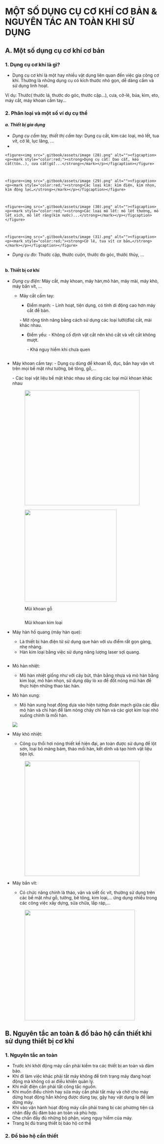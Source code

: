 # MỘT SỐ DỤNG CỤ CƠ KHÍ CƠ BẢN & NGUYÊN TÁC AN TOÀN KHI SỬ DỤNG

## A. Một số dụng cụ cơ khí cơ bản

### 1. Dụng cụ cơ khí là gì?

* Dụng cụ cơ khí là một hay nhiều vật dụng liên quan đến việc gia công cơ khí. Thường là những dụng cụ có kích thước nhỏ gọn, dễ dàng cầm và sử dụng linh hoạt.

Ví dụ: Thước( thước lá, thước do góc, thước cặp…), cưa, cờ-lê, búa, kìm, eto, máy cắt, máy khoan   cầm tay…

### 2. Phân loại và một số ví dụ cụ thể

#### _a. Thiết bị gia dụng_

* _Dụng cụ cầm tay, thiết thị cầm tay:_ Dụng cụ cắt, kìm các loại, mỏ lết, tua vít, cờ lê, lục lăng, ...
*

    <figure><img src=".gitbook/assets/image (28).png" alt=""><figcaption><p><mark style="color:red;"><strong>Dụng cụ cắt: Dao cắt, kéo cắt(tôn..), cưa cắt(gỗ)...</strong></mark></p></figcaption></figure>



    <figure><img src=".gitbook/assets/image (29).png" alt=""><figcaption><p><mark style="color:red;"><strong>Các loại kìm: kìm điện, kìm nhọn, kìm động lực…</strong></mark></p></figcaption></figure>



    <figure><img src=".gitbook/assets/image (30).png" alt=""><figcaption><p><mark style="color:red;"><strong>Các loại mỏ lết: mỏ lết thường, mỏ lết xích, mỏ lết răng(kìm nước)...</strong></mark></p></figcaption></figure>



    <figure><img src=".gitbook/assets/image (31).png" alt=""><figcaption><p><mark style="color:red;"><strong>Cờ lê, tua vít cơ bản…</strong></mark></p></figcaption></figure>
* _Dụng cụ đo:_ Thước cặp, thước cuộn, thước đo góc, thước thủy, …

<figure><img src=".gitbook/assets/image (32).png" alt=""><figcaption></figcaption></figure>



#### b. Thiết bị cơ khí

* _Dụng cụ điện:_ Máy cắt, máy khoan, máy hàn,mỏ hàn, máy mài, máy khò, máy bắn vít, …
  *   Máy cắt cầm tay:&#x20;

      * Điểm mạnh: - Linh hoạt, tiện dụng, có tính di động cao hơn máy cắt để bàn.

      &#x20;                          \- Mở rộng tính năng bằng cách sử dụng các loại lưỡi(đĩa) cắt, mài khác nhau.

      *   Điểm yếu: - Không cố định vật cắt nên khó cắt và vết cắt không mượt.&#x20;

          &#x20;                 \- Khá nguy hiểm khi chưa quen

          <figure><img src="https://lh3.googleusercontent.com/ecyfq6K5F3Lgsr6bk4FwGcIhPQP5WExnrbFwrHAmKIzb7SCHlqQpj37c5SQY_ATwPaY8VI3qQHqSKHvIzV7jcI2rpVDj_M4gRKOZQ7hhtqXmuJaBFYcTVyY9-slgOc9h2sCLi0i8dmP0dgf82rEEYU0" alt=""><figcaption></figcaption></figure>
*   Máy khoan cầm tay: - Dụng cụ dùng để khoan lỗ, đục, bắn hay vặn vít trên mọi bề mặt như tường, bê tông, gỗ,...

    &#x20;                                  \- Các loại vật liệu bề mặt khác nhau sẽ dùng các loại mũi khoan khác nhau&#x20;



    <figure><img src=".gitbook/assets/image (14).png" alt="" width="375"><figcaption></figcaption></figure>



    <figure><img src=".gitbook/assets/image (16).png" alt="" width="300"><figcaption><p>Mũi khoan gỗ</p></figcaption></figure>



    <figure><img src=".gitbook/assets/image (17).png" alt=""><figcaption><p>Mũi khoan kim loại</p></figcaption></figure>
* Máy hàn hồ quang (máy hàn que):&#x20;
  * Là thiết bị hàn điện tử sử dụng que hàn với ưu điểm rất gọn gàng, nhẹ nhàng.&#x20;
  * Hàn kim loại bằng việc sử dụng năng lượng laser sợi quang.

<figure><img src=".gitbook/assets/image (18).png" alt=""><figcaption></figcaption></figure>

* Mỏ hàn nhiệt:
  * Mỏ hàn nhiệt giống như với cây bút, thân bằng nhựa và mỏ hàn bằng kim loại, mỏ hàn nhọn, sử dụng dây lò xo để đốt nóng mũi hàn để thực hiện những thao tác hàn.&#x20;
*   Mỏ hàn xung:&#x20;

    * Mỏ hàn xung hoạt động dựa vào hiện tượng đoản mạch giữa các đầu mỏ hàn và chì hàn để làm nóng chảy chì hàn và các giọt kim loại nhỏ xuống chính là mối hàn.

    ![](https://lh3.googleusercontent.com/V404Fl4yC9BXaNC8QGDGymInPgKmdaeG\_sidSfzLBTKoEmtFVX-CUHL97yUDNBN0vzqQuNHC-PSTk2fqFwVsZsMWrKP3sgwlZc0pv10Afbw3LWEknLmwWyH1K7r41ma7n3Y9SICLacZi-KEDkN6s19o)<img src="https://lh5.googleusercontent.com/rQ8VtESmeB0lGF60RJ0SOAHfp79U9jnbtGnzxbNDLMvp4gbxpy-qDQKtY3Bzt1OuRu1KrW9eSbR3ZiEgr244Q7PLd1az8Fa-Mu-8T_fUZhVHXkl-vHk-D1Mr_83kXirylSRL65k5oSDlyBVn48lGpt8" alt="" data-size="original">
*   Máy khò nhiệt:&#x20;

    * Công cụ thổi hơi nóng thiết kế hiện đại, an toàn được sử dụng để lột sơn, loại bỏ mảng bám, tháo mối hàn, kết dính và tạo hình vật liệu tiện lợi.



    <figure><img src=".gitbook/assets/image (21).png" alt="" width="375"><figcaption></figcaption></figure>
*   Máy bắn vít:&#x20;

    * Có chức năng chính là tháo, vặn và siết ốc vít, thường sử dụng trên các bề mặt như gỗ, tường, bê tông, kim loại,... ứng dụng nhiều trong các công việc xây dựng, sửa chữa, lắp ráp,...



    <figure><img src=".gitbook/assets/image (22).png" alt="" width="360"><figcaption></figcaption></figure>

## B. Nguyên tắc an toàn & đồ bảo hộ cần thiết khi sử dụng thiết bị cơ khí&#x20;

### 1. Nguyên tắc an toàn

* Trước khi khởi động máy cần phải kiểm tra các thiết bị an toàn và đảm bảo.
* Khi đi làm việc khác phải tắt máy không để tình trạng máy đang hoạt động mà không có ai điều khiển quản lý.
* Khi mất điện cần phải tắt công tắc nguồn.
* Khi muốn điều chỉnh hay sửa máy cần phải tắt máy và chờ cho máy dừng hoạt động hẳn không được dùng tay, gậy hay vật dụng lạ để làm dừng máy.
* Khi vào vận hành hoạt động máy cần phải trang bị các phương tiện cá nhân đầy đủ đảm bảo an toàn và phù hợp.
* Che chắn đầy đủ những bộ phận, vùng nguy hiểm của máy.
* Trang bị đủ trang thiết bị bảo hộ cơ thể

### 2. Đồ bảo hộ cần thiết

<figure><img src=".gitbook/assets/image (34).png" alt=""><figcaption></figcaption></figure>

